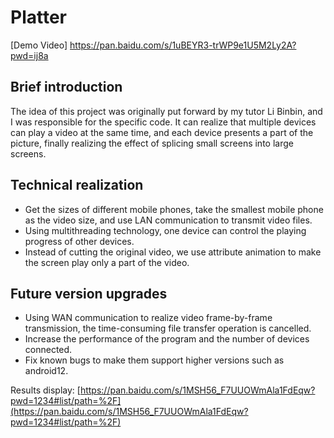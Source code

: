 # Platter
[Demo Video] https://pan.baidu.com/s/1uBEYR3-trWP9e1U5M2Ly2A?pwd=ij8a

## Brief introduction
The idea of this project was originally put forward by my tutor Li Binbin, and I was responsible for the specific code. It can realize that multiple devices can play a video at the same time, and each device presents a part of the picture, finally realizing the effect of splicing small screens into large screens.
## Technical realization
- Get the sizes of different mobile phones, take the smallest mobile phone as the video size, and use LAN communication to transmit video files.
- Using multithreading technology, one device can control the playing progress of other devices.
- Instead of cutting the original video, we use attribute animation to make the screen play only a part of the video.
## Future version upgrades
- Using WAN communication to realize video frame-by-frame transmission, the time-consuming file transfer operation is cancelled.
- Increase the performance of the program and the number of devices connected.
- Fix known bugs to make them support higher versions such as android12.

Results display: [https://pan.baidu.com/s/1MSH56_F7UUOWmAla1FdEqw?pwd=1234#list/path=%2F](https://pan.baidu.com/s/1MSH56_F7UUOWmAla1FdEqw?pwd=1234#list/path=%2F)
